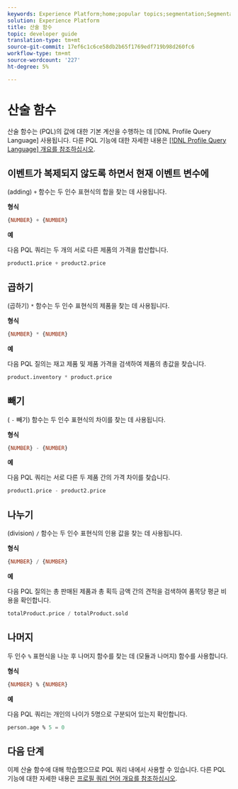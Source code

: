 ```yaml
---
keywords: Experience Platform;home;popular topics;segmentation;Segmentation;Segmentation Service;pql;PQL;Profile Query Language;arithmetic functions;arithmetic;
solution: Experience Platform
title: 산술 함수
topic: developer guide
translation-type: tm+mt
source-git-commit: 17ef6c1c6ce58db2b65f1769edf719b98d260fc6
workflow-type: tm+mt
source-wordcount: '227'
ht-degree: 5%

---
```



# 산술 함수

산술 함수는 (PQL)의 값에 대한 기본 계산을 수행하는 데 [!DNL Profile Query Language] 사용됩니다. 다른 PQL 기능에 대한 자세한 내용은 [[!DNL Profile Query Language] 개요를 참조하십시오](./overview.md).

## 이벤트가 복제되지 않도록 하면서 현재 이벤트 변수에

(adding) `+` 함수는 두 인수 표현식의 합을 찾는 데 사용됩니다.

**형식**

```sql
{NUMBER} + {NUMBER}
```

**예**

다음 PQL 쿼리는 두 개의 서로 다른 제품의 가격을 합산합니다.

```sql
product1.price + product2.price
```

## 곱하기

(곱하기) `*` 함수는 두 인수 표현식의 제품을 찾는 데 사용됩니다.

**형식**

```sql
{NUMBER} * {NUMBER}
```

**예**

다음 PQL 질의는 재고 제품 및 제품 가격을 검색하여 제품의 총값을 찾습니다.

```sql
product.inventory * product.price
```

## 빼기

( `-` 빼기) 함수는 두 인수 표현식의 차이를 찾는 데 사용됩니다.

**형식**

```sql
{NUMBER} - {NUMBER}
```

**예**

다음 PQL 쿼리는 서로 다른 두 제품 간의 가격 차이를 찾습니다.

```sql
product1.price - product2.price
```

## 나누기

(division) `/` 함수는 두 인수 표현식의 인용 값을 찾는 데 사용됩니다.

**형식**

```sql
{NUMBER} / {NUMBER}
```

**예**

다음 PQL 질의는 총 판매된 제품과 총 획득 금액 간의 견적을 검색하여 품목당 평균 비용을 확인합니다.

```sql
totalProduct.price / totalProduct.sold
```

## 나머지

두 인수 `%` 표현식을 나눈 후 나머지 함수를 찾는 데 (모듈과 나머지) 함수를 사용합니다.

**형식**

```sql
{NUMBER} % {NUMBER}
```

**예**

다음 PQL 쿼리는 개인의 나이가 5명으로 구분되어 있는지 확인합니다.

```sql
person.age % 5 = 0
```

## 다음 단계

이제 산술 함수에 대해 학습했으므로 PQL 쿼리 내에서 사용할 수 있습니다. 다른 PQL 기능에 대한 자세한 내용은 [프로필 쿼리 언어 개요를 참조하십시오](./overview.md).
